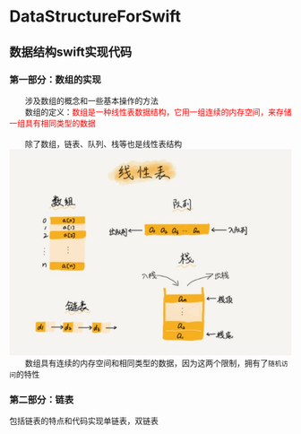 # DataStructureForSwift

## 数据结构swift实现代码

### 第一部分：数组的实现

&emsp;&emsp;涉及数组的概念和一些基本操作的方法<br/>
&emsp;&emsp;数组的定义：<font color=#FF0000>数组是一种线性表数据结构，它用一组连续的内存空间，来存储一组具有相同类型的数据</font> <br/>
<br/>&emsp;&emsp;除了数组，链表、队列、栈等也是线性表结构<br/>
![Image text](https://github.com/tongyangsheng/DataStructureForSwift/blob/master/show-img/show1.jpg)<br/>
&emsp;&emsp;数组具有连续的内存空间和相同类型的数据，因为这两个限制，拥有了`随机访问`的特性

### 第二部分：链表

包括链表的特点和代码实现单链表，双链表
